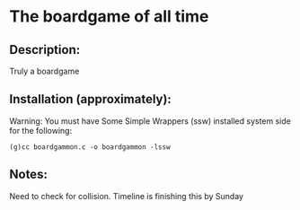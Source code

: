 # The boardgame of all time

## Description:
Truly a boardgame

## Installation (approximately):
Warning: You must have Some Simple Wrappers (ssw) installed system side for the following:

`(g)cc boardgammon.c -o boardgammon -lssw`

## Notes:
Need to check for collision.
Timeline is finishing this by Sunday
